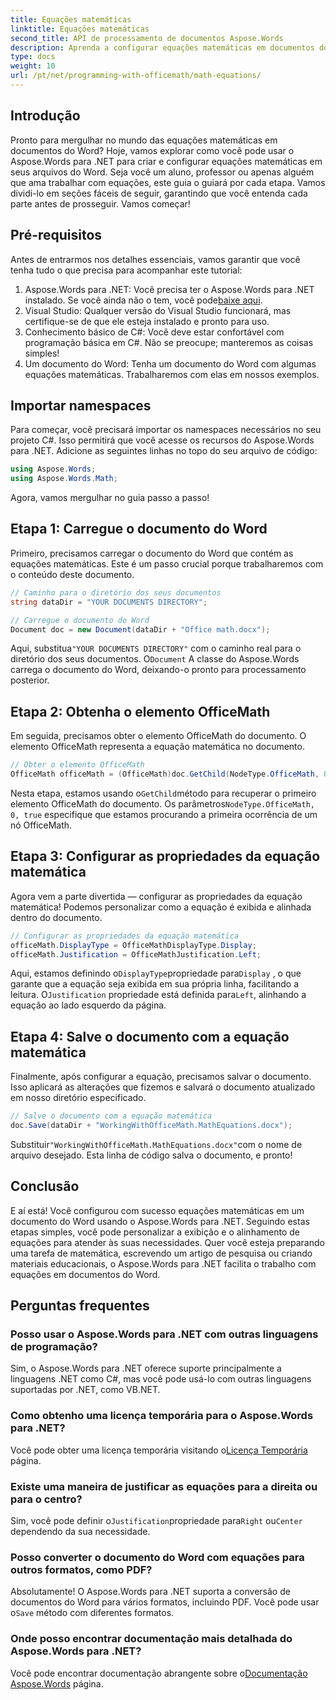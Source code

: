 ```yaml
---
title: Equações matemáticas
linktitle: Equações matemáticas
second_title: API de processamento de documentos Aspose.Words
description: Aprenda a configurar equações matemáticas em documentos do Word usando o Aspose.Words para .NET. Guia passo a passo com exemplos, perguntas frequentes e muito mais.
type: docs
weight: 10
url: /pt/net/programming-with-officemath/math-equations/
---
```

## Introdução

Pronto para mergulhar no mundo das equações matemáticas em documentos do Word? Hoje, vamos explorar como você pode usar o Aspose.Words para .NET para criar e configurar equações matemáticas em seus arquivos do Word. Seja você um aluno, professor ou apenas alguém que ama trabalhar com equações, este guia o guiará por cada etapa. Vamos dividi-lo em seções fáceis de seguir, garantindo que você entenda cada parte antes de prosseguir. Vamos começar!

## Pré-requisitos

Antes de entrarmos nos detalhes essenciais, vamos garantir que você tenha tudo o que precisa para acompanhar este tutorial:

1.  Aspose.Words para .NET: Você precisa ter o Aspose.Words para .NET instalado. Se você ainda não o tem, você pode[baixe aqui](https://releases.aspose.com/words/net/).
2. Visual Studio: Qualquer versão do Visual Studio funcionará, mas certifique-se de que ele esteja instalado e pronto para uso.
3. Conhecimento básico de C#: Você deve estar confortável com programação básica em C#. Não se preocupe; manteremos as coisas simples!
4. Um documento do Word: Tenha um documento do Word com algumas equações matemáticas. Trabalharemos com elas em nossos exemplos.

## Importar namespaces

Para começar, você precisará importar os namespaces necessários no seu projeto C#. Isso permitirá que você acesse os recursos do Aspose.Words para .NET. Adicione as seguintes linhas no topo do seu arquivo de código:

```csharp
using Aspose.Words;
using Aspose.Words.Math;
```

Agora, vamos mergulhar no guia passo a passo!

## Etapa 1: Carregue o documento do Word

Primeiro, precisamos carregar o documento do Word que contém as equações matemáticas. Este é um passo crucial porque trabalharemos com o conteúdo deste documento.

```csharp
// Caminho para o diretório dos seus documentos
string dataDir = "YOUR DOCUMENTS DIRECTORY";

// Carregue o documento do Word
Document doc = new Document(dataDir + "Office math.docx");
```

 Aqui, substitua`"YOUR DOCUMENTS DIRECTORY"` com o caminho real para o diretório dos seus documentos. O`Document` A classe do Aspose.Words carrega o documento do Word, deixando-o pronto para processamento posterior.

## Etapa 2: Obtenha o elemento OfficeMath

Em seguida, precisamos obter o elemento OfficeMath do documento. O elemento OfficeMath representa a equação matemática no documento.

```csharp
// Obter o elemento OfficeMath
OfficeMath officeMath = (OfficeMath)doc.GetChild(NodeType.OfficeMath, 0, true);
```

 Nesta etapa, estamos usando o`GetChild`método para recuperar o primeiro elemento OfficeMath do documento. Os parâmetros`NodeType.OfficeMath, 0, true` especifique que estamos procurando a primeira ocorrência de um nó OfficeMath.

## Etapa 3: Configurar as propriedades da equação matemática

Agora vem a parte divertida — configurar as propriedades da equação matemática! Podemos personalizar como a equação é exibida e alinhada dentro do documento.

```csharp
// Configurar as propriedades da equação matemática
officeMath.DisplayType = OfficeMathDisplayType.Display;
officeMath.Justification = OfficeMathJustification.Left;
```

 Aqui, estamos definindo o`DisplayType`propriedade para`Display` , o que garante que a equação seja exibida em sua própria linha, facilitando a leitura. O`Justification` propriedade está definida para`Left`, alinhando a equação ao lado esquerdo da página.

## Etapa 4: Salve o documento com a equação matemática

Finalmente, após configurar a equação, precisamos salvar o documento. Isso aplicará as alterações que fizemos e salvará o documento atualizado em nosso diretório especificado.

```csharp
// Salve o documento com a equação matemática
doc.Save(dataDir + "WorkingWithOfficeMath.MathEquations.docx");
```

 Substituir`"WorkingWithOfficeMath.MathEquations.docx"`com o nome de arquivo desejado. Esta linha de código salva o documento, e pronto!

## Conclusão

E aí está! Você configurou com sucesso equações matemáticas em um documento do Word usando o Aspose.Words para .NET. Seguindo estas etapas simples, você pode personalizar a exibição e o alinhamento de equações para atender às suas necessidades. Quer você esteja preparando uma tarefa de matemática, escrevendo um artigo de pesquisa ou criando materiais educacionais, o Aspose.Words para .NET facilita o trabalho com equações em documentos do Word.

## Perguntas frequentes

### Posso usar o Aspose.Words para .NET com outras linguagens de programação?
Sim, o Aspose.Words para .NET oferece suporte principalmente a linguagens .NET como C#, mas você pode usá-lo com outras linguagens suportadas por .NET, como VB.NET.

### Como obtenho uma licença temporária para o Aspose.Words para .NET?
 Você pode obter uma licença temporária visitando o[Licença Temporária](https://purchase.aspose.com/temporary-license/) página.

### Existe uma maneira de justificar as equações para a direita ou para o centro?
 Sim, você pode definir o`Justification`propriedade para`Right` ou`Center` dependendo da sua necessidade.

### Posso converter o documento do Word com equações para outros formatos, como PDF?
Absolutamente! O Aspose.Words para .NET suporta a conversão de documentos do Word para vários formatos, incluindo PDF. Você pode usar o`Save` método com diferentes formatos.

### Onde posso encontrar documentação mais detalhada do Aspose.Words para .NET?
 Você pode encontrar documentação abrangente sobre o[Documentação Aspose.Words](https://reference.aspose.com/words/net/) página.